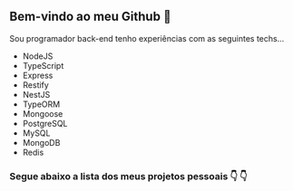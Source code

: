 ## Bem-vindo ao meu Github :wave:

Sou programador back-end tenho experiências com as seguintes techs...

* NodeJS
* TypeScript
* Express
* Restify
* NestJS
* TypeORM
* Mongoose
* PostgreSQL
* MySQL
* MongoDB
* Redis

### Segue abaixo a lista dos meus projetos pessoais :point_down: :point_down:
